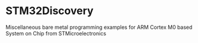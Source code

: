# STM32Discovery
Miscellaneous bare metal programming examples for ARM Cortex M0 based System on Chip from STMicroelectronics
